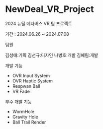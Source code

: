 # NewDeal_VR_Project
2024 뉴딜 메타버스 VR 팀 프로젝트

기간 : 2024.06.26 ~ 2024.07.08

팀원

김성애:기획
김선규:디자인
나병호:개발
김혜림:개발

개발 기능
- OVR Input System
- OVR Haptic System
- Respwan Ball
- VR Fade
  
부수 개발 기능
- WormHole
- Gravity Hole
- Ball Trail Render

